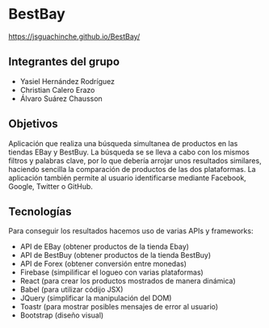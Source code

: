 # BestBay

https://jsguachinche.github.io/BestBay/

## Integrantes del grupo
* Yasiel Hernández Rodríguez
* Christian Calero Erazo
* Álvaro Suárez Chausson

## Objetivos
Aplicación que realiza una búsqueda simultanea de productos en las tiendas EBay y BestBuy.
La búsqueda se se lleva a cabo con los mismos filtros y palabras clave, por lo que debería arrojar unos resultados similares, haciendo sencilla la comparación de productos de las dos plataformas.
La aplicación también permite al usuario identificarse mediante Facebook, Google, Twitter o GitHub.

## Tecnologías
Para conseguir los resultados hacemos uso de varias APIs y frameworks:
 - API de EBay (obtener productos de la tienda Ebay)
 - API de BestBuy (obtener productos de la tienda BestBuy)
 - API de Forex (obtener conversión entre monedas)
 - Firebase (simpilificar el logueo con varias plataformas)
 - React (para crear los productos mostrados de manera dinámica)
 - Babel (para utilizar códijo JSX)
 - JQuery (simplificar la manipulación del DOM)
 - Toastr (para mostrar posibles mensajes de error al usuario)
 - Bootstrap (diseño visual)
